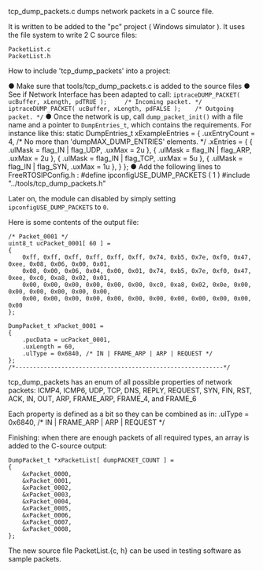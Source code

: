 tcp_dump_packets.c dumps network packets in a C source file.

It is written to be added to the "pc" project ( Windows simulator ). It uses the file system to write 2 C source files:

    PacketList.c
    PacketList.h

How to include 'tcp_dump_packets' into a project:

● Make sure that tools/tcp_dump_packets.c is added to the source files
● See if Network Interface has been adapted to call:
    `iptraceDUMP_PACKET( ucBuffer, xLength, pdTRUE );     /* Incoming packet. */`
    `iptraceDUMP_PACKET( ucBuffer, xLength, pdFALSE );    /* Outgoing packet. */`
● Once the network is up, call `dump_packet_init()` with a file name and a pointer to
  `DumpEntries_t`, which contains the requirements. For instance like this:
   static DumpEntries_t xExampleEntries = {
       .uxEntryCount = 4,	/* No more than 'dumpMAX_DUMP_ENTRIES' elements. */
       .xEntries = {
           { .ulMask = flag_IN | flag_UDP,   .uxMax = 2u },
           { .ulMask = flag_IN | flag_ARP,   .uxMax = 2u },
           { .ulMask = flag_IN | flag_TCP,   .uxMax = 5u },
           { .ulMask = flag_IN | flag_SYN,   .uxMax = 1u },
       }
   };
● Add the following lines to FreeRTOSIPConfig.h :
    #define ipconfigUSE_DUMP_PACKETS                    ( 1 )
    #include "../tools/tcp_dump_packets.h"

Later on, the module can disabled by simply setting `ipconfigUSE_DUMP_PACKETS` to `0`.

Here is some contents of the output file:

    /* Packet_0001 */
    uint8_t ucPacket_0001[ 60 ] =
    {
        0xff, 0xff, 0xff, 0xff, 0xff, 0xff, 0x74, 0xb5, 0x7e, 0xf0, 0x47, 0xee, 0x08, 0x06, 0x00, 0x01,
        0x08, 0x00, 0x06, 0x04, 0x00, 0x01, 0x74, 0xb5, 0x7e, 0xf0, 0x47, 0xee, 0xc0, 0xa8, 0x02, 0x01,
        0x00, 0x00, 0x00, 0x00, 0x00, 0x00, 0xc0, 0xa8, 0x02, 0x0e, 0x00, 0x00, 0x00, 0x00, 0x00, 0x00,
        0x00, 0x00, 0x00, 0x00, 0x00, 0x00, 0x00, 0x00, 0x00, 0x00, 0x00, 0x00
    };

    DumpPacket_t xPacket_0001 =
    {
        .pucData = ucPacket_0001,
        .uxLength = 60,
        .ulType = 0x6840, /* IN | FRAME_ARP | ARP | REQUEST */
    };
    /*-----------------------------------------------------------*/

tcp_dump_packets has an enum of all possible properties of network packets:
    ICMP4, ICMP6, UDP, TCP, DNS, REPLY, REQUEST, SYN, 
    FIN, RST, ACK, IN, OUT, ARP, FRAME_ARP, FRAME_4, and FRAME_6

Each property is defined as a bit so they can be combined as in:
    .ulType = 0x6840, /* IN | FRAME_ARP | ARP | REQUEST */

Finishing: when there are enough packets of all required types, an array is added to the C-source output:

    DumpPacket_t *xPacketList[ dumpPACKET_COUNT ] =
    {
        &xPacket_0000,
        &xPacket_0001,
        &xPacket_0002,
        &xPacket_0003,
        &xPacket_0004,
        &xPacket_0005,
        &xPacket_0006,
        &xPacket_0007,
        &xPacket_0008,
    };

The new source file PacketList.{c, h} can be used in testing software as sample packets.

